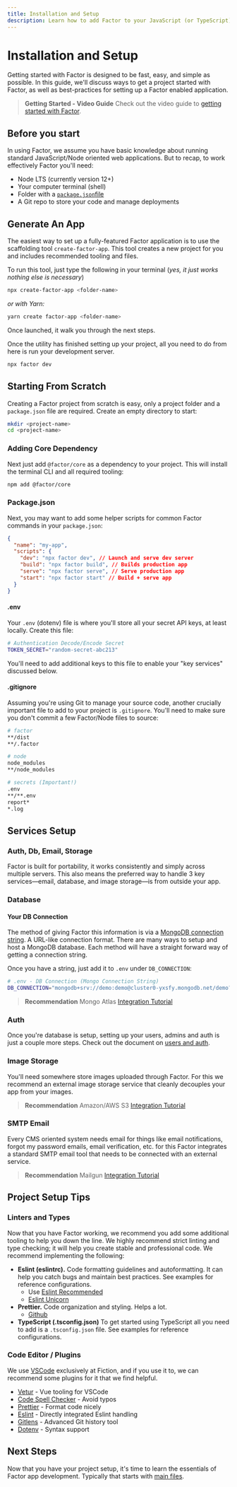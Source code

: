 ```yaml
---
title: Installation and Setup
description: Learn how to add Factor to your JavaScript (or TypeScript) project or scaffold a new project from scratch.
---
```


# Installation and Setup

Getting started with Factor is designed to be fast, easy, and simple as possible. In this guide, we'll discuss ways to get a project started with Factor, as well as best-practices for setting up a Factor enabled application.

> **Getting Started - Video Guide**
> Check out the video guide to [getting started with Factor](../install).

## Before you start

In using Factor, we assume you have basic knowledge about running standard JavaScript/Node oriented web applications. But to recap, to work effectively Factor you'll need:

- Node LTS (currently version 12+)
- Your computer terminal (shell)
- Folder with a [`package.json`file](https://docs.npmjs.com/files/package.json)
- A Git repo to store your code and manage deployments

## Generate An App

The easiest way to set up a fully-featured Factor application is to use the scaffolding tool `create-factor-app`. This tool creates a new project for you and includes recommended tooling and files.

To run this tool, just type the following in your terminal (_yes, it just works nothing else is necessary_)

```bash
npx create-factor-app <folder-name>
```

_or with Yarn:_

```bash
yarn create factor-app <folder-name>
```

Once launched, it walk you through the next steps.

Once the utility has finished setting up your project, all you need to do from here is run your development server.

```bash
npx factor dev
```

## Starting From Scratch

Creating a Factor project from scratch is easy, only a project folder and a `package.json` file are required. Create an empty directory to start:

```bash
mkdir <project-name>
cd <project-name>
```

### Adding Core Dependency

Next just add `@factor/core` as a dependency to your project. This will install the terminal CLI and all required tooling:

```bash
npm add @factor/core
```

### Package.json

Next, you may want to add some helper scripts for common Factor commands in your `package.json`:

```json
{
  "name": "my-app",
  "scripts": {
    "dev": "npx factor dev", // Launch and serve dev server
    "build": "npx factor build", // Builds production app
    "serve": "npx factor serve", // Serve production app
    "start": "npx factor start" // Build + serve app
  }
}
```

#### .env

Your `.env` (dotenv) file is where you'll store all your secret API keys, at least locally. Create this file:

```bash
# Authentication Decode/Encode Secret
TOKEN_SECRET="random-secret-abc213"
```

You'll need to add additional keys to this file to enable your "key services" discussed below.

#### .gitignore

Assuming you're using Git to manage your source code, another crucially important file to add to your project is `.gitignore`. You'll need to make sure you don't commit a few Factor/Node files to source:

```bash
# factor
**/dist
**/.factor

# node
node_modules
**/node_modules

# secrets (Important!)
.env
**/**.env
report*
*.log
```

## Services Setup

### Auth, Db, Email, Storage

Factor is built for portability, it works consistently and simply across multiple servers. This also means the preferred way to handle 3 key services&mdash;email, database, and image storage&mdash;is from outside your app.

### Database

#### Your DB Connection

The method of giving Factor this information is via a [MongoDB connection string](https://docs.mongodb.com/manual/reference/connection-string/). A URL-like connection format. There are many ways to setup and host a MongoDB database. Each method will have a straight forward way of getting a connection string.

Once you have a string, just add it to `.env` under `DB_CONNECTION`:

```bash
# .env - DB Connection (Mongo Connection String)
DB_CONNECTION="mongodb+srv://demo:demo@cluster0-yxsfy.mongodb.net/demo?retryWrites=true&w=majority"
```

> **Recommendation**
> Mongo Atlas [Integration Tutorial](./mongo-atlas)

### Auth

Once you're database is setup, setting up your users, admins and auth is just a couple more steps. Check out the document on [users and auth](./users-and-auth).

### Image Storage

You'll need somewhere store images uploaded through Factor. For this we recommend an external image storage service that cleanly decouples your app from your images.

> **Recommendation**
> Amazon/AWS S3 [Integration Tutorial](./amazon-s3)

### SMTP Email

Every CMS oriented system needs email for things like email notifications, forgot my password emails, email verification, etc. for this Factor integrates a standard SMTP email tool that needs to be connected with an external service.

> **Recommendation**
> Mailgun [Integration Tutorial](./mailgun)

## Project Setup Tips

### Linters and Types

Now that you have Factor working, we recommend you add some additional tooling to help you down the line. We highly recommend strict linting and type checking; it will help you create stable and professional code. We recommend implementing the following:

- **Eslint (eslintrc).** Code formatting guidelines and autoformatting. It can help you catch bugs and maintain best practices. See examples for reference configurations.
  - Use [Eslint Recommended](https://eslint.org/docs/rules/)
  - [Eslint Unicorn](https://github.com/sindresorhus/eslint-plugin-unicorn)
- **Prettier.** Code organization and styling. Helps a lot.
  - [Github](https://github.com/prettier/prettier)
- **TypeScript (.tsconfig.json)** To get started using TypeScript all you need to add is a `.tsconfig.json` file. See examples for reference configurations.

### Code Editor / Plugins

We use [VSCode](https://code.visualstudio.com/) exclusively at Fiction, and if you use it to, we can recommend some plugins for it that we find helpful.

- [Vetur](https://github.com/vuejs/vetur) - Vue tooling for VSCode
- [Code Spell Checker](https://marketplace.visualstudio.com/items?itemName=streetsidesoftware.code-spell-checker) - Avoid typos
- [Prettier](https://github.com/prettier/prettier-vscode) - Format code nicely
- [Eslint](https://marketplace.visualstudio.com/items?itemName=dbaeumer.vscode-eslint) - Directly integrated Eslint handling
- [Gitlens](https://marketplace.visualstudio.com/items?itemName=eamodio.gitlens) - Advanced Git history tool
- [Dotenv](https://marketplace.visualstudio.com/items?itemName=mikestead.dotenv) - Syntax support

## Next Steps

Now that you have your project setup, it's time to learn the essentials of Factor app development. Typically that starts with [main files](./main-files).
